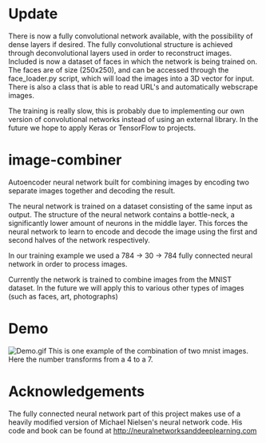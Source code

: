# Update
There is now a fully convolutional network available, with the possibility of dense layers if desired. The fully convolutional structure is achieved through deconvolutional layers used in order to reconstruct images. Included is now a dataset of faces in which the network is being trained on. The faces are of size (250x250), and can be accessed through the face_loader.py script, which will load the images into a 3D vector for input. There is also a class that is able to read URL's and automatically webscrape images.

The training is really slow, this is probably due to implementing our own version of convolutional networks instead of using an external library. In the future we hope to apply Keras or TensorFlow to projects.

# image-combiner
Autoencoder neural network built for combining images by encoding two separate images together and decoding the result.

The neural network is trained on a dataset consisting of the same input as output. The structure of the neural network contains a bottle-neck, a significantly lower amount of neurons in the middle layer. This forces the neural network to learn to encode and decode the image using the first and second halves of the network respectively.

In our training example we used a 784 -> 30 -> 784 fully connected neural network in order to process images. 

Currently the network is trained to combine images from the MNIST dataset. In the future we will apply this to various other types of images (such as faces, art, photographs)

# Demo

![Demo.gif](https://media.giphy.com/media/l49JDWvO9kGd2RduM/giphy.gif)
This is one example of the combination of two mnist images. Here the number transforms from a 4 to a 7.

# Acknowledgements
The fully connected neural network part of this project makes use of a heavily modified version of Michael Nielsen's neural network code. His code and book can be found at http://neuralnetworksanddeeplearning.com

